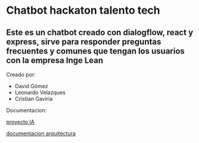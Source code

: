 # Chatbot hackaton talento tech

## Este es un chatbot creado con dialogflow, react y express, sirve para responder preguntas frecuentes y comunes que tengan los usuarios con la empresa Inge Lean

Creado por: 
- David Gómez 
- Leonardo Velazques
- Cristian Gaviria

Documentacion:

[proyecto IA](https://docs.google.com/document/d/1OJUpX-L9hDxR-GxILjVVgnhVrpxzLS1Ij1Pa_bhbYwk/edit?tab=t.0) 

[documentacion arquitectura](https://docs.google.com/document/d/1BVCqF2ObNknh5CGOIMekmC5z8V1sKwjWxKzPS2-veeg/edit?tab=t.0#heading=h.2ve115hzmazi)

